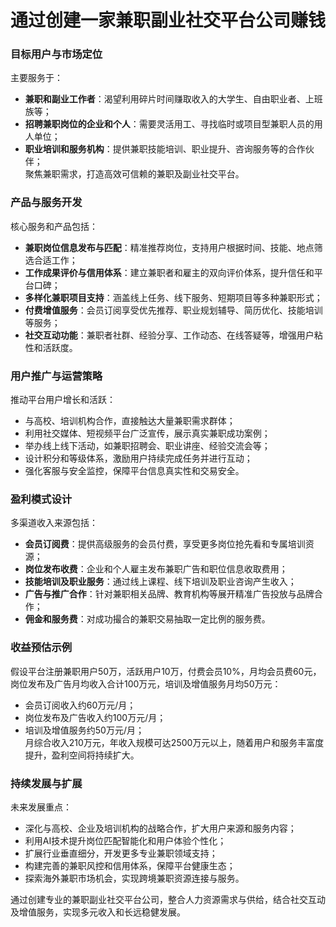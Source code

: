 # 通过创建一家兼职副业社交平台公司赚钱
### 目标用户与市场定位  
主要服务于：  
* **兼职和副业工作者**：渴望利用碎片时间赚取收入的大学生、自由职业者、上班族等；  
* **招聘兼职岗位的企业和个人**：需要灵活用工、寻找临时或项目型兼职人员的用人单位；  
* **职业培训和服务机构**：提供兼职技能培训、职业提升、咨询服务等的合作伙伴；  
聚焦兼职需求，打造高效可信赖的兼职及副业社交平台。

### 产品与服务开发  
核心服务和产品包括：  
* **兼职岗位信息发布与匹配**：精准推荐岗位，支持用户根据时间、技能、地点筛选合适工作；  
* **工作成果评价与信用体系**：建立兼职者和雇主的双向评价体系，提升信任和平台口碑；  
* **多样化兼职项目支持**：涵盖线上任务、线下服务、短期项目等多种兼职形式；  
* **付费增值服务**：会员订阅享受优先推荐、职业规划辅导、简历优化、技能培训等服务；  
* **社交互动功能**：兼职者社群、经验分享、工作动态、在线答疑等，增强用户粘性和活跃度。

### 用户推广与运营策略  
推动平台用户增长和活跃：  
* 与高校、培训机构合作，直接触达大量兼职需求群体；  
* 利用社交媒体、短视频平台广泛宣传，展示真实兼职成功案例；  
* 举办线上线下活动，如兼职招聘会、职业讲座、经验交流会等；  
* 设计积分和等级体系，激励用户持续完成任务并进行互动；  
* 强化客服与安全监控，保障平台信息真实性和交易安全。

### 盈利模式设计  
多渠道收入来源包括：  
* **会员订阅费**：提供高级服务的会员付费，享受更多岗位抢先看和专属培训资源；  
* **岗位发布收费**：企业和个人雇主发布兼职广告和职位信息收取费用；  
* **技能培训及职业服务**：通过线上课程、线下培训及职业咨询产生收入；  
* **广告与推广合作**：针对兼职相关品牌、教育机构等展开精准广告投放与品牌合作；  
* **佣金和服务费**：对成功撮合的兼职交易抽取一定比例的服务费。

### 收益预估示例  
假设平台注册兼职用户50万，活跃用户10万，付费会员10%，月均会员费60元，岗位发布及广告月均收入合计100万元，培训及增值服务月均50万元：  
* 会员订阅收入约60万元/月；  
* 岗位发布及广告收入约100万元/月；  
* 培训及增值服务约50万元/月；  
月综合收入210万元，年收入规模可达2500万元以上，随着用户和服务丰富度提升，盈利空间将持续扩大。

### 持续发展与扩展  
未来发展重点：  
* 深化与高校、企业及培训机构的战略合作，扩大用户来源和服务内容；  
* 利用AI技术提升岗位匹配智能化和用户体验个性化；  
* 扩展行业垂直细分，开发更多专业兼职领域支持；  
* 构建完善的兼职风控和信用体系，保障平台健康生态；  
* 探索海外兼职市场机会，实现跨境兼职资源连接与服务。

通过创建专业的兼职副业社交平台公司，整合人力资源需求与供给，结合社交互动及增值服务，实现多元收入和长远稳健发展。